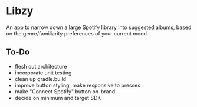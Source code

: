 # Libzy
An app to narrow down a large Spotify library into suggested albums, based on the genre/familiarity preferences of your current mood.

## To-Do
- flesh out architecture
- incorporate unit testing
- clean up gradle.build
- improve button styling, make responsive to presses
- make "Connect Spotify" button on-brand
- decide on minimum and target SDK